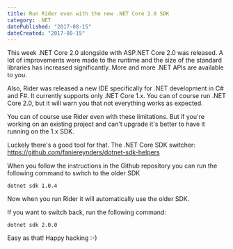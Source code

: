 ```yaml
---
title: Run Rider even with the new .NET Core 2.0 SDK
category: .NET
datePublished: "2017-08-15"
dateCreated: "2017-08-15"
---
```


<!--kg-card-begin: markdown--><p>This week .NET Core 2.0 alongside with ASP.NET Core 2.0 was released. A lot of improvements were made to the runtime and the size of the standard libraries has increased significantly. More and more .NET APIs are available to you.</p>
<p>Also, Rider was released a new IDE specifically for .NET development in C# and F#. It currently supports only .NET Core 1.x. You can of course run .NET Core 2.0, but it will warn you that not everything works as expected.</p>
<p>You can of course use Rider even with these limitations. But if you're working on an existing project and can't upgrade it's better to have it running on the 1.x SDK.</p>
<p>Luckely there's a good tool for that. The .NET Core SDK switcher: <a href="https://github.com/faniereynders/dotnet-sdk-helpers">https://github.com/faniereynders/dotnet-sdk-helpers</a></p>
<p>When you follow the instructions in the Github repository you can run the following command to switch to the older SDK</p>
<pre><code>dotnet sdk 1.0.4
</code></pre>
<p>Now when you run Rider it will automatically use the older SDK.</p>
<p>If you want to switch back, run the following command:</p>
<pre><code>dotnet sdk 2.0.0
</code></pre>
<p>Easy as that! Happy hacking :-)</p>
<!--kg-card-end: markdown-->
